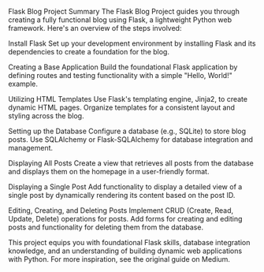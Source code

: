Flask Blog Project Summary
The Flask Blog Project guides you through creating a fully functional blog using Flask, a lightweight Python web framework. Here's an overview of the steps involved:

Install Flask
Set up your development environment by installing Flask and its dependencies to create a foundation for the blog.

Creating a Base Application
Build the foundational Flask application by defining routes and testing functionality with a simple "Hello, World!" example.

Utilizing HTML Templates
Use Flask's templating engine, Jinja2, to create dynamic HTML pages. Organize templates for a consistent layout and styling across the blog.

Setting up the Database
Configure a database (e.g., SQLite) to store blog posts. Use SQLAlchemy or Flask-SQLAlchemy for database integration and management.

Displaying All Posts
Create a view that retrieves all posts from the database and displays them on the homepage in a user-friendly format.

Displaying a Single Post
Add functionality to display a detailed view of a single post by dynamically rendering its content based on the post ID.

Editing, Creating, and Deleting Posts
Implement CRUD (Create, Read, Update, Delete) operations for posts. Add forms for creating and editing posts and functionality for deleting them from the database.

This project equips you with foundational Flask skills, database integration knowledge, and an understanding of building dynamic web applications with Python. For more inspiration, see the original guide on Medium.
